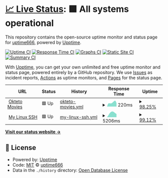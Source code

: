 # [📈 Live Status](https://up.ferdi.js.cool): <!--live status--> **🟩 All systems operational**

This repository contains the open-source uptime monitor and status page for [uptime666](https://up.ferdi.js.cool), powered by [Upptime](https://github.com/upptime/upptime).

[![Uptime CI](https://github.com/uptime666/upptime/workflows/Uptime%20CI/badge.svg)](https://github.com/uptime666/upptime/actions?query=workflow%3A%22Uptime+CI%22)
[![Response Time CI](https://github.com/uptime666/upptime/workflows/Response%20Time%20CI/badge.svg)](https://github.com/uptime666/upptime/actions?query=workflow%3A%22Response+Time+CI%22)
[![Graphs CI](https://github.com/uptime666/upptime/workflows/Graphs%20CI/badge.svg)](https://github.com/uptime666/upptime/actions?query=workflow%3A%22Graphs+CI%22)
[![Static Site CI](https://github.com/uptime666/upptime/workflows/Static%20Site%20CI/badge.svg)](https://github.com/uptime666/upptime/actions?query=workflow%3A%22Static+Site+CI%22)
[![Summary CI](https://github.com/uptime666/upptime/workflows/Summary%20CI/badge.svg)](https://github.com/uptime666/upptime/actions?query=workflow%3A%22Summary+CI%22)

With [Upptime](https://upptime.js.org), you can get your own unlimited and free uptime monitor and status page, powered entirely by a GitHub repository. We use [Issues](https://github.com/uptime666/upptime/issues) as incident reports, [Actions](https://github.com/uptime666/upptime/actions) as uptime monitors, and [Pages](https://up.ferdi.js.cool) for the status page.

<!--start: status pages-->
<!-- This summary is generated by Upptime (https://github.com/upptime/upptime) -->
<!-- Do not edit this manually, your changes will be overwritten -->
<!-- prettier-ignore -->
| URL | Status | History | Response Time | Uptime |
| --- | ------ | ------- | ------------- | ------ |
| <img alt="" src="https://icons.duckduckgo.com/ip3/movies-linuxrun1.cloud.okteto.net.ico" height="13"> [Okteto Movies](https://movies-linuxrun1.cloud.okteto.net/) | 🟩 Up | [okteto-movies.yml](https://github.com/uptime666/upptime/commits/HEAD/history/okteto-movies.yml) | <details><summary><img alt="Response time graph" src="./graphs/okteto-movies/response-time-week.png" height="20"> 220ms</summary><br><a href="https://up.ferdi.js.cool/history/okteto-movies"><img alt="Response time 220" src="https://img.shields.io/endpoint?url=https%3A%2F%2Fraw.githubusercontent.com%2Fuptime666%2Fupptime%2FHEAD%2Fapi%2Fokteto-movies%2Fresponse-time.json"></a><br><a href="https://up.ferdi.js.cool/history/okteto-movies"><img alt="24-hour response time 258" src="https://img.shields.io/endpoint?url=https%3A%2F%2Fraw.githubusercontent.com%2Fuptime666%2Fupptime%2FHEAD%2Fapi%2Fokteto-movies%2Fresponse-time-day.json"></a><br><a href="https://up.ferdi.js.cool/history/okteto-movies"><img alt="7-day response time 220" src="https://img.shields.io/endpoint?url=https%3A%2F%2Fraw.githubusercontent.com%2Fuptime666%2Fupptime%2FHEAD%2Fapi%2Fokteto-movies%2Fresponse-time-week.json"></a><br><a href="https://up.ferdi.js.cool/history/okteto-movies"><img alt="30-day response time 220" src="https://img.shields.io/endpoint?url=https%3A%2F%2Fraw.githubusercontent.com%2Fuptime666%2Fupptime%2FHEAD%2Fapi%2Fokteto-movies%2Fresponse-time-month.json"></a><br><a href="https://up.ferdi.js.cool/history/okteto-movies"><img alt="1-year response time 220" src="https://img.shields.io/endpoint?url=https%3A%2F%2Fraw.githubusercontent.com%2Fuptime666%2Fupptime%2FHEAD%2Fapi%2Fokteto-movies%2Fresponse-time-year.json"></a></details> | <details><summary><a href="https://up.ferdi.js.cool/history/okteto-movies">98.25%</a></summary><a href="https://up.ferdi.js.cool/history/okteto-movies"><img alt="All-time uptime 98.25%" src="https://img.shields.io/endpoint?url=https%3A%2F%2Fraw.githubusercontent.com%2Fuptime666%2Fupptime%2FHEAD%2Fapi%2Fokteto-movies%2Fuptime.json"></a><br><a href="https://up.ferdi.js.cool/history/okteto-movies"><img alt="24-hour uptime 100.00%" src="https://img.shields.io/endpoint?url=https%3A%2F%2Fraw.githubusercontent.com%2Fuptime666%2Fupptime%2FHEAD%2Fapi%2Fokteto-movies%2Fuptime-day.json"></a><br><a href="https://up.ferdi.js.cool/history/okteto-movies"><img alt="7-day uptime 98.25%" src="https://img.shields.io/endpoint?url=https%3A%2F%2Fraw.githubusercontent.com%2Fuptime666%2Fupptime%2FHEAD%2Fapi%2Fokteto-movies%2Fuptime-week.json"></a><br><a href="https://up.ferdi.js.cool/history/okteto-movies"><img alt="30-day uptime 98.25%" src="https://img.shields.io/endpoint?url=https%3A%2F%2Fraw.githubusercontent.com%2Fuptime666%2Fupptime%2FHEAD%2Fapi%2Fokteto-movies%2Fuptime-month.json"></a><br><a href="https://up.ferdi.js.cool/history/okteto-movies"><img alt="1-year uptime 98.25%" src="https://img.shields.io/endpoint?url=https%3A%2F%2Fraw.githubusercontent.com%2Fuptime666%2Fupptime%2FHEAD%2Fapi%2Fokteto-movies%2Fuptime-year.json"></a></details>
| <img alt="" src="https://icons.duckduckgo.com/ip3/mylnx-mylnx-linuxrun1.cloud.okteto.net.ico" height="13"> [My Linux SSH](https://mylnx-mylnx-linuxrun1.cloud.okteto.net/) | 🟩 Up | [my-linux-ssh.yml](https://github.com/uptime666/upptime/commits/HEAD/history/my-linux-ssh.yml) | <details><summary><img alt="Response time graph" src="./graphs/my-linux-ssh/response-time-week.png" height="20"> 5206ms</summary><br><a href="https://up.ferdi.js.cool/history/my-linux-ssh"><img alt="Response time 5206" src="https://img.shields.io/endpoint?url=https%3A%2F%2Fraw.githubusercontent.com%2Fuptime666%2Fupptime%2FHEAD%2Fapi%2Fmy-linux-ssh%2Fresponse-time.json"></a><br><a href="https://up.ferdi.js.cool/history/my-linux-ssh"><img alt="24-hour response time 5206" src="https://img.shields.io/endpoint?url=https%3A%2F%2Fraw.githubusercontent.com%2Fuptime666%2Fupptime%2FHEAD%2Fapi%2Fmy-linux-ssh%2Fresponse-time-day.json"></a><br><a href="https://up.ferdi.js.cool/history/my-linux-ssh"><img alt="7-day response time 5206" src="https://img.shields.io/endpoint?url=https%3A%2F%2Fraw.githubusercontent.com%2Fuptime666%2Fupptime%2FHEAD%2Fapi%2Fmy-linux-ssh%2Fresponse-time-week.json"></a><br><a href="https://up.ferdi.js.cool/history/my-linux-ssh"><img alt="30-day response time 5206" src="https://img.shields.io/endpoint?url=https%3A%2F%2Fraw.githubusercontent.com%2Fuptime666%2Fupptime%2FHEAD%2Fapi%2Fmy-linux-ssh%2Fresponse-time-month.json"></a><br><a href="https://up.ferdi.js.cool/history/my-linux-ssh"><img alt="1-year response time 5206" src="https://img.shields.io/endpoint?url=https%3A%2F%2Fraw.githubusercontent.com%2Fuptime666%2Fupptime%2FHEAD%2Fapi%2Fmy-linux-ssh%2Fresponse-time-year.json"></a></details> | <details><summary><a href="https://up.ferdi.js.cool/history/my-linux-ssh">99.12%</a></summary><a href="https://up.ferdi.js.cool/history/my-linux-ssh"><img alt="All-time uptime 99.12%" src="https://img.shields.io/endpoint?url=https%3A%2F%2Fraw.githubusercontent.com%2Fuptime666%2Fupptime%2FHEAD%2Fapi%2Fmy-linux-ssh%2Fuptime.json"></a><br><a href="https://up.ferdi.js.cool/history/my-linux-ssh"><img alt="24-hour uptime 99.12%" src="https://img.shields.io/endpoint?url=https%3A%2F%2Fraw.githubusercontent.com%2Fuptime666%2Fupptime%2FHEAD%2Fapi%2Fmy-linux-ssh%2Fuptime-day.json"></a><br><a href="https://up.ferdi.js.cool/history/my-linux-ssh"><img alt="7-day uptime 99.12%" src="https://img.shields.io/endpoint?url=https%3A%2F%2Fraw.githubusercontent.com%2Fuptime666%2Fupptime%2FHEAD%2Fapi%2Fmy-linux-ssh%2Fuptime-week.json"></a><br><a href="https://up.ferdi.js.cool/history/my-linux-ssh"><img alt="30-day uptime 99.12%" src="https://img.shields.io/endpoint?url=https%3A%2F%2Fraw.githubusercontent.com%2Fuptime666%2Fupptime%2FHEAD%2Fapi%2Fmy-linux-ssh%2Fuptime-month.json"></a><br><a href="https://up.ferdi.js.cool/history/my-linux-ssh"><img alt="1-year uptime 99.12%" src="https://img.shields.io/endpoint?url=https%3A%2F%2Fraw.githubusercontent.com%2Fuptime666%2Fupptime%2FHEAD%2Fapi%2Fmy-linux-ssh%2Fuptime-year.json"></a></details>

<!--end: status pages-->

[**Visit our status website →**](https://up.ferdi.js.cool)

## 📄 License

- Powered by: [Upptime](https://github.com/upptime/upptime)
- Code: [MIT](./LICENSE) © [uptime666](https://up.ferdi.js.cool)
- Data in the `./history` directory: [Open Database License](https://opendatacommons.org/licenses/odbl/1-0/)
